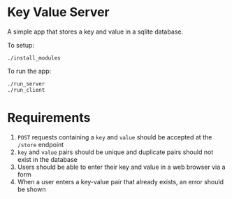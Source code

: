 # Key Value Server

A simple app that stores a key and value in a sqlite database.

To setup:

```
./install_modules
```

To run the app:

```
./run_server
./run_client
```

# Requirements

1. `POST` requests containing a `key` and `value` should be accepted at the `/store` endpoint
2. `key` and `value` pairs should be unique and duplicate pairs should not exist in the database
3. Users should be able to enter their key and value in a web browser via a form
4. When a user enters a key-value pair that already exists, an error should be shown
